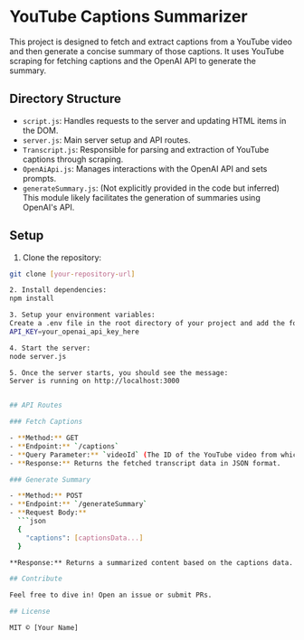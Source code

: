 # YouTube Captions Summarizer

This project is designed to fetch and extract captions from a YouTube video and then generate a concise summary of those captions. It uses YouTube scraping for fetching captions and the OpenAI API to generate the summary.

## Directory Structure

- `script.js`: Handles requests to the server and updating HTML items in the DOM.
- `server.js`: Main server setup and API routes.
- `Transcript.js`: Responsible for parsing and extraction of YouTube captions through scraping.
- `OpenAiApi.js`: Manages interactions with the OpenAI API and sets prompts.
- `generateSummary.js`: (Not explicitly provided in the code but inferred) This module likely facilitates the generation of summaries using OpenAI's API.

## Setup

1. Clone the repository:
```bash
git clone [your-repository-url]

2. Install dependencies:
npm install

3. Setup your environment variables:
Create a .env file in the root directory of your project and add the following:
API_KEY=your_openai_api_key_here

4. Start the server:
node server.js

5. Once the server starts, you should see the message:
Server is running on http://localhost:3000


## API Routes

### Fetch Captions

- **Method:** GET
- **Endpoint:** `/captions`
- **Query Parameter:** `videoId` (The ID of the YouTube video from which you want to fetch captions)
- **Response:** Returns the fetched transcript data in JSON format.

### Generate Summary

- **Method:** POST
- **Endpoint:** `/generateSummary`
- **Request Body:** 
  ```json
  {
    "captions": [captionsData...]
  }

**Response:** Returns a summarized content based on the captions data.

## Contribute

Feel free to dive in! Open an issue or submit PRs.

## License

MIT © [Your Name]
